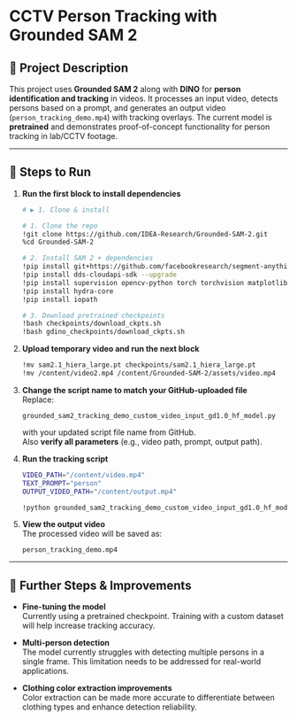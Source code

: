 # CCTV Person Tracking with Grounded SAM 2

## 📌 Project Description
This project uses **Grounded SAM 2** along with **DINO** for **person identification and tracking** in videos. It processes an input video, detects persons based on a prompt, and generates an output video (`person_tracking_demo.mp4`) with tracking overlays. The current model is **pretrained** and demonstrates proof-of-concept functionality for person tracking in lab/CCTV footage.

---

## 🚀 Steps to Run

1. **Run the first block to install dependencies**
   ```bash
   # ▶️ 1. Clone & install

   # 1. Clone the repo
   !git clone https://github.com/IDEA-Research/Grounded-SAM-2.git
   %cd Grounded-SAM-2

   # 2. Install SAM 2 + dependencies
   !pip install git+https://github.com/facebookresearch/segment-anything.git
   !pip install dds-cloudapi-sdk --upgrade
   !pip install supervision opencv-python torch torchvision matplotlib tqdm
   !pip install hydra-core
   !pip install iopath

   # 3. Download pretrained checkpoints
   !bash checkpoints/download_ckpts.sh
   !bash gdino_checkpoints/download_ckpts.sh
   ```

2. **Upload temporary video and run the next block**
   ```bash
   !mv sam2.1_hiera_large.pt checkpoints/sam2.1_hiera_large.pt
   !mv /content/video2.mp4 /content/Grounded-SAM-2/assets/video.mp4
   ```

3. **Change the script name to match your GitHub-uploaded file**  
   Replace:
   ```
   grounded_sam2_tracking_demo_custom_video_input_gd1.0_hf_model.py
   ```
   with your updated script file name from GitHub.  
   Also **verify all parameters** (e.g., video path, prompt, output path).

4. **Run the tracking script**
   ```bash
   VIDEO_PATH="/content/video.mp4"
   TEXT_PROMPT="person"
   OUTPUT_VIDEO_PATH="/content/output.mp4"

   !python grounded_sam2_tracking_demo_custom_video_input_gd1.0_hf_model.py        --VIDEO_PATH="$VIDEO_PATH"        --TEXT_PROMPT="$TEXT_PROMPT"        --OUTPUT_VIDEO_PATH="$OUTPUT_VIDEO_PATH"
   ```

5. **View the output video**  
   The processed video will be saved as:
   ```
   person_tracking_demo.mp4
   ```

---

## 🔮 Further Steps & Improvements

- **Fine-tuning the model**  
  Currently using a pretrained checkpoint. Training with a custom dataset will help increase tracking accuracy.

- **Multi-person detection**  
  The model currently struggles with detecting multiple persons in a single frame. This limitation needs to be addressed for real-world applications.

- **Clothing color extraction improvements**  
  Color extraction can be made more accurate to differentiate between clothing types and enhance detection reliability.
